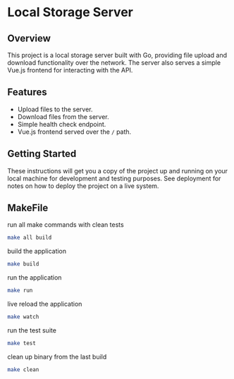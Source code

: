 # Local Storage Server

## Overview
This project is a local storage server built with Go, providing file upload and download functionality over the network. The server also serves a simple Vue.js frontend for interacting with the API.

## Features
- Upload files to the server.
- Download files from the server.
- Simple health check endpoint.
- Vue.js frontend served over the `/` path.

## Getting Started

These instructions will get you a copy of the project up and running on your local machine for development and testing purposes. See deployment for notes on how to deploy the project on a live system.

## MakeFile

run all make commands with clean tests
```bash
make all build
```

build the application
```bash
make build
```

run the application
```bash
make run
```

live reload the application
```bash
make watch
```

run the test suite
```bash
make test
```

clean up binary from the last build
```bash
make clean
```